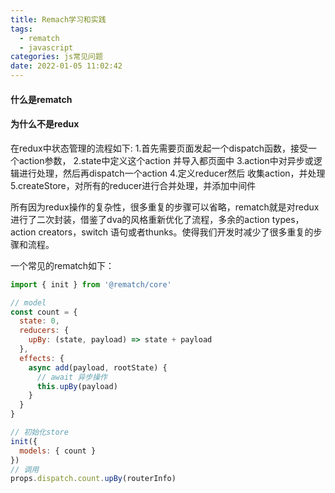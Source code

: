 ```yaml
---
title: Remach学习和实践
tags:
  - rematch
  - javascript
categories: js常见问题
date: 2022-01-05 11:02:42
---
```


#### 什么是rematch

#### 为什么不是redux

在redux中状态管理的流程如下:
1.首先需要页面发起一个dispatch函数，接受一个action参数，
2.state中定义这个action 并导入都页面中
3.action中对异步或逻辑进行处理，然后再dispatch一个action
4.定义reducer然后 收集action，并处理
5.createStore，对所有的reducer进行合并处理，并添加中间件

所有因为redux操作的复杂性，很多重复的步骤可以省略，rematch就是对redux进行了二次封装，借鉴了dva的风格重新优化了流程，多余的action types，action creators，switch 语句或者thunks。使得我们开发时减少了很多重复的步骤和流程。

一个常见的rematch如下：

```js
import { init } from '@rematch/core'

// model
const count = {
  state: 0,
  reducers: {
    upBy: (state, payload) => state + payload
  },
  effects: {
    async add(payload, rootState) {
      // await 异步操作
      this.upBy(payload)
    }
  }
}

// 初始化store
init({
  models: { count }
})
// 调用
props.dispatch.count.upBy(routerInfo)
```
